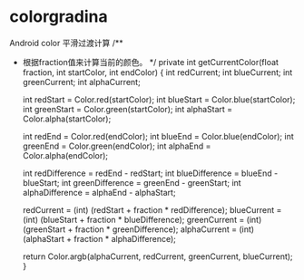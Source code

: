# colorgradina
Android color 平滑过渡计算
/**
 * 根据fraction值来计算当前的颜色。
 */
private int getCurrentColor(float fraction, int startColor, int endColor) {
    int redCurrent;
    int blueCurrent;
    int greenCurrent;
    int alphaCurrent;

    int redStart = Color.red(startColor);
    int blueStart = Color.blue(startColor);
    int greenStart = Color.green(startColor);
    int alphaStart = Color.alpha(startColor);

    int redEnd = Color.red(endColor);
    int blueEnd = Color.blue(endColor);
    int greenEnd = Color.green(endColor);
    int alphaEnd = Color.alpha(endColor);

    int redDifference = redEnd - redStart;
    int blueDifference = blueEnd - blueStart;
    int greenDifference = greenEnd - greenStart;
    int alphaDifference = alphaEnd - alphaStart;

    redCurrent = (int) (redStart + fraction * redDifference);
    blueCurrent = (int) (blueStart + fraction * blueDifference);
    greenCurrent = (int) (greenStart + fraction * greenDifference);
    alphaCurrent = (int) (alphaStart + fraction * alphaDifference);

    return Color.argb(alphaCurrent, redCurrent, greenCurrent, blueCurrent);
}
